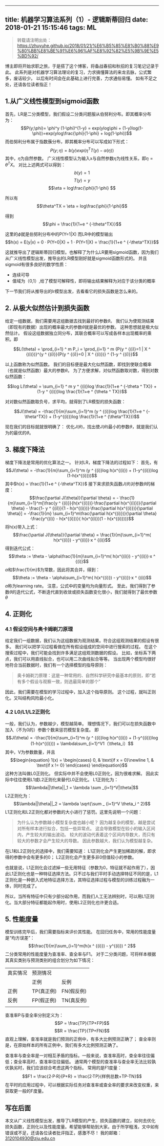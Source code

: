 
---
title: 机器学习算法系列（1）- 逻辑斯蒂回归
date: 2018-01-21 15:15:46
tags: ML 
---

<!-- more -->

> 转载请注明出处：
> https://zhuyuhe.github.io/2018/01/21/%E6%B5%85%E8%B0%88%E9%80%BB%E8%BE%91%E6%96%AF%E8%92%82%E5%9B%9E%E5%BD%92/

博主即将开始求职之旅，于是搭了这个博客，将备战春招和秋招的复习笔记记录于此。
此系列是对机器学习算法理论的复习，力求搞懂算法的来龙去脉，公式繁多，废话较少。
以后有时间会在此基础上进行完善，力求通俗易懂。
如有不足之处，还请各位读者指正！

## 1.从广义线性模型到sigmoid函数
首先，LR是二分类模型，我们假设二分类问题服从伯努利分布。即其概率分布为：
$$P(y;\phi)= \phi^y (1-\phi)^{1-y} = exp(ylog\phi + (1-y)log(1-\phi))=exp(ylog\frac{\phi}{1-\phi} + log(1-\phi))$$
而伯努利分布属于指数蔟分布，即其概率分布可以写成如下形式：
$$P(y;\eta)= b(y)exp(\eta^TT(y)-\alpha(\eta))$$
其中，$\eta$为自然参数。
广义线性模型认为输入x与自然参数$\eta$为线性关系，即$\eta = \theta^TX$。
对比上述两式可以得到：
$$b(y)  =  1$$ 
$$T(y) =  y $$
$$\eta  =  log\frac{\phi}{1-\phi} $$


所以有
$$\theta^TX = \eta = log\frac{\phi}{1-\phi}$$

得到
$$\phi = \frac{1}{1+e ^ {-\theta^TX}}$$

这里的$\phi$就是伯努利分布中的P(Y=1|X)
而LR中的模型输出
$$h(x) = E(y|x) = 0 · P(Y=0|X) + 1 · P(Y=1|X) = \frac{1}{1+e ^ {-\theta^TX}}$$



这就推导出了逻辑斯蒂回归模型。也解释了为什么LR要用sigmoid函数，因为我们从广义线性模型出发，推导出的LR模型刚好就是sigmoid函数形式的。
并且sigmoid有很多良好的数学性质：

 - 连续可导
 - 值域为（0,1）,给了模型可解释性，即将输出结果解释为对应于该分类的概率
 
 
下一节我们将从推导出的lr模型出发，去看看它的损失函数是怎么来的。

## 2. 从极大似然估计到损失函数
给定一组数据，我们需要用这组数据去找到最好的参数$\theta$。
我们认为使观测结果（即现有的数据）出现的概率最大的参数$\theta$就是最优的参数。
这种思想就是极大似然估计。
假设这组数据独立同分布，其联合概率可以写成各样本出现概率的乘积。即


$$L(\theta) = \prod_{i=1} ^ m P_i = \prod_{i=1} ^ m {P(y ^ {(i)}=1 | X ^ {(i)})}^{y ^ {(i)}}{P(y ^ {(i)}=0 | X ^ {(i)})} ^ {1-y ^ {(i)}}$$



以上函数称为似然函数。
我们的目标便是最大化似然函数，即找到使联合概率（也就是似然函数）最大的参数$\theta$。
为了方便求解，对似然函数取对数，得到对数似然函数：


$$log L(\theta) = \sum_{i=1} ^ m y ^ {(i)}log \frac{1}{1+e ^ {-\theta ^ TX}} + (1-y ^ {(i)})log \frac{1}{1+e ^ {\theta ^ TX}}$$


对对数似然函数取负号，求平均，就得到了LR模型的损失函数：


$$J(\theta) = -\frac{1}{m}\sum_{i=1}^m (y ^ {(i)}log \frac{1}{1+e ^ {-\theta^TX}} + (1-y^{(i)})log \frac{1}{1+e ^ {\theta^TX}})$$


现在我们的目标就就很明确了：
优化$J(\theta)$，找出使$J(\theta)$最小的参数$\theta$，就是我们认为的最优的$\theta$。

## 3. 梯度下降法
梯度下降法是常用的优化算法之一。
针对LR，梯度下降法的过程如下：
首先，有
$$J(\theta) = -\frac{1}{m}\sum_{i=1}^m (y ^ {(i)}log h(x^{(i)}) + (1-y^{(i)})log (1-h(x^{(i)}))$$
其中$h(x)  = \frac{1}{1+e ^ {-\theta^TX}}$
接下来求损失函数$J(\theta)$对参数$\theta$的梯度：
$$\frac{\partial J(\theta)}{\partial \theta} = - \frac{1}{m}\sum_{i=1}^m[\frac{y ^ {(i)}}{h(x^{(i)})}·\frac{\partial h(x^{(i)})}{\partial \theta} - \frac{1- y ^ {(i)}}{1 - h(x^{(i)})}·\frac{\partial h(x^{(i)})}{\partial \theta}] = -\frac{1}{m} \sum_{i=1}^m\frac{\partial h(x^{(i)})}{\partial \theta}·\frac{y^{(i)} - h(x^{(i)})}{ h(x^{(i)})(1 - h(x^{(i)}))}$$
将h(x)带入上式：
$$\frac{\partial J(\theta)}{\partial \theta} = \frac{1}{m}\sum_{i=1}^m( h(x^{(i)}) - y^{(i)})·x ^ {(i)}$$
得到迭代公式：
$$\theta := \theta - \alpha\frac{1}{m}\sum_{i=1}^m( h(x^{(i)}) - y^{(i)})·x ^ {(i)}$$
$\alpha$和$\frac{1}{m}$为常数，因此将其合并，得到：
$$\theta := \theta - \alpha\sum_{i=1}^m( h(x^{(i)}) - y^{(i)})·x ^ {(i)}$$
$\alpha$称为learning rate。
注意，公式中的变量均为向量形式。
至此，我们得到了参数$\theta$的迭代公式，不断迭代直到收敛或损失函数变化很小，我们就得到了最优参数$\theta$
## 4. 正则化

### 4.1 假设空间与奥卡姆剃刀原理
给定我们一组数据，我们认为这组数据为观测结果。符合这组观测结果的假设有很多。
我们可以把学习过程看做在所有假设组成的空间中进行搜索的过程。
在这个搜索过程中，我们可能会找到许多满足这组观测数据的假设。
比如，坐标系下两点，我们可以用直线拟合，也可以用二次曲线拟合等等。
当出现两个模型均很好地符合当前数据时，我们有一个选择模型的指导原则：

> 奥卡姆剃刀原理：这是一种常用的、自然科学研究中最基本的原则，即“若有多个假设与观察一致，则选最简单的那个”

因此，我们需要在模型的学习过程中，加入这个指导原则。
这个过程，就叫正则化。又叫结构风险最小化。

### 4.2 L0/L1/L2正则化

一般，我们认为，参数越少，模型越简单。
理想情况下，我们可以在损失函数中加入（不为0的）参数个数来惩罚模型复杂度。
即
$$J(\theta) = -\frac{1}{m}\sum_{i=1}^m (y ^ {(i)}log h(x^{(i)}) + (1-y^{(i)})log (1-h(x^{(i)})) + \lambda\sum_{i=1}^V1（\theta_i）$$
其中，V为参数数量，并且
$$\begin{equation}
1(x) = \begin{cases}
0, & \text{if x = 0}\newline
1, & \text{if x != 0}
\end{cases}
\end{equation}$$
这种方法叫做L0正则化。
但实际中并不会使用L0正则化，因为很难求解。
因此实际中往往使用L1或L2正则化来替代L0正则化。
L1正则化为：
$$\lambda||\theta||_1 = \lambda \sum _{i=1}^V|\theta|$$
L2正则化为：
$$\lambda||\theta||_2 = \lambda \sqrt{\sum _ {i=1}^V \theta_i ^ 2}$$
L1正则化和L2正则化都对参数的大小进行了惩罚。这里先说明一个问题：

> 为什么认为参数越小模型复杂度也越小呢？
> 因为越复杂的模型，越是尝试对所有样本进行拟合，包括一些异常点。
> 这会导致模型在较小的输入区间内，产生较大的输出波动。
> 较大的波动代表着这个区间内导数大，而只有较大的参数才会产生较大的导数。
> 因此参数越大，我们认为模型越复杂。

在L1和L2正则化的选择中，我们需要知道：
L1正则化会产生更加稀疏的解，即求得的参数中会有更多的0；
L2正则化会产生更多非0但值较小的参数。

也就是说，L1正则化会过滤掉一些无用特征（参数为0，特征就不起作用了），因此L1正则化也是一种特征选择方法。只不过与我们平时手动选择特征不同的是，L1正则化是一种嵌入式地特征选择方法，其特征选择过程与模型的训练过程融为一体，同时完成了。

所以，当所有特征中只有少部分起作用，而我们人工无法辨别时，可以用L1正则化。当大部分特征都能起作用时，使用L2正则化也许更合适。

## 5. 性能度量
模型训练完毕后，我们需要指标来评价其性能。
在回归任务中，常用的性能度量是“均方误差”：
$$\frac{1}{m}\sum_{i=1}^m(h(x ^ {(i)}) - y^{(i)}) ^ 2$$
二分类常用的性能度量为查准率、查全率与F1。
对于二分类问题，可将样本根据其真实类别与预测类别的组合划分为如下情况：
<table>
   <tr>
      <td>真实情况</td>
      <td>预测情况</td>
      <td></td>
   </tr>
   <tr>
      <td></td>
      <td>正例</td>
      <td>反例</td>
   </tr>
   <tr>
      <td>正例</td>
      <td>TP(真正例)</td>
      <td>FN(假反例)</td>
   </tr>
   <tr>
      <td>反例</td>
      <td>FP(假正例)</td>
      <td>TN(真反例)</td>
   </tr>
   <tr>
      <td></td>
   </tr>
</table>

查准率P与查全率分别定义为：
$$P = \frac{TP}{TP+FP}$$
$$R = \frac{TP}{TP+FN}$$
直观上理解，查准率就是我们预测的正例中，有多大比例预测正确了；
查全率则是，在原始样本的所有正例中，我们有多大比例预测正确了。

查准率与查全率是一对相互矛盾的指标。一般来说，查准率高时，查全率往往偏低；查全率高时，查准率往往偏低。
通常两个模型的查准率与查全率无法比较孰优孰劣时，我们应该综合考虑这两个指标。
常用的是F1度量：
$$F1 = \frac{2·P·R}{P+R} = \frac{2·TP}{样例总数+TP-TN}$$
在平时的应用过程中，可以根据实际任务对查准率或查全率的要求来改变权重，来获取更一般的F度量。
## 写在后面
本文从广义线性模型出发，推导了LR模型的产生，损失函数的建立，如何去优化损失函数，正则化以及性能度量。希望能够帮助到大家。由于所学粗浅，文中如有错误或不足，还请各位读者批评指正，感激不尽！
我的邮箱：3120104930@zju.edu.cn
